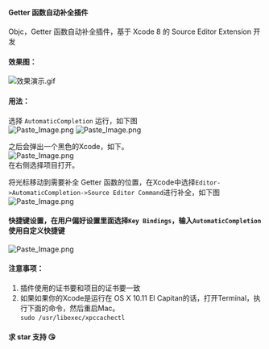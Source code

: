 #### Getter 函数自动补全插件
Objc，Getter 函数自动补全插件，基于 Xcode 8 的 Source Editor Extension 开发

#### 效果图：
![效果演示.gif](http://upload-images.jianshu.io/upload_images/959078-16fc9ba7af3f6439.gif?imageMogr2/auto-orient/strip)

#### 用法：
选择 `AutomaticCompletion` 运行，如下图</br>
![Paste_Image.png](http://upload-images.jianshu.io/upload_images/959078-60201edd5c247715.png?imageMogr2/auto-orient/strip%7CimageView2/2/w/1240)
![Paste_Image.png](http://upload-images.jianshu.io/upload_images/959078-29e949d139b0c70a.png?imageMogr2/auto-orient/strip%7CimageView2/2/w/1240)

之后会弹出一个黑色的Xcode，如下。</br>
![Paste_Image.png](http://upload-images.jianshu.io/upload_images/959078-d75d21423525c23e.png?imageMogr2/auto-orient/strip%7CimageView2/2/w/1240)
</br>在右侧选择项目打开。

将光标移动到需要补全 Getter 函数的位置，在Xcode中选择`Editor->AutomaticCompletion->Source Editor Command`进行补全，如下图</br>
![Paste_Image.png](http://upload-images.jianshu.io/upload_images/959078-d008d3bd2a18ff94.png?imageMogr2/auto-orient/strip%7CimageView2/2/w/1240)

#### 快捷键设置，在用户偏好设置里面选择`Key Bindings`，输入`AutomaticCompletion` 使用自定义快捷键
![Paste_Image.png](http://upload-images.jianshu.io/upload_images/959078-f98f2302c34ce358.png?imageMogr2/auto-orient/strip%7CimageView2/2/w/1240)

#### 注意事项：
1. 插件使用的证书要和项目的证书要一致
2. 如果如果你的Xcode是运行在 OS X 10.11 El Capitan的话，打开Terminal，执行下面的命令，然后重启Mac。</br>`sudo /usr/libexec/xpccachectl`

#### 求 star 支持  😘

